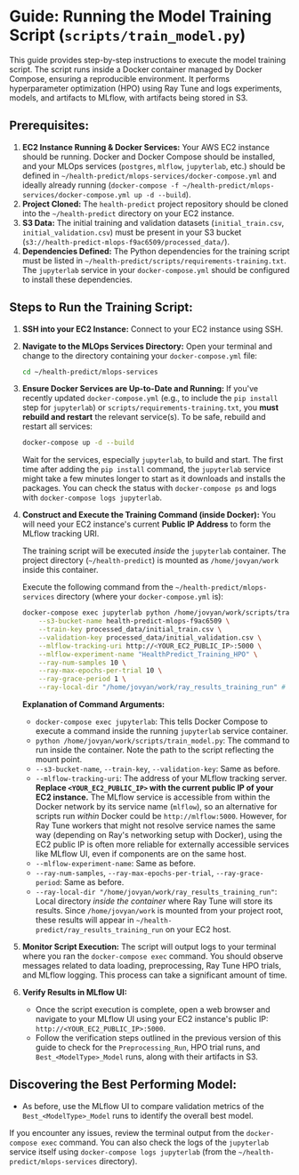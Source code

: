 # Guide: Running the Model Training Script (`scripts/train_model.py`)

This guide provides step-by-step instructions to execute the model training script. The script runs inside a Docker container managed by Docker Compose, ensuring a reproducible environment. It performs hyperparameter optimization (HPO) using Ray Tune and logs experiments, models, and artifacts to MLflow, with artifacts being stored in S3.

## Prerequisites:

1.  **EC2 Instance Running & Docker Services:** Your AWS EC2 instance should be running. Docker and Docker Compose should be installed, and your MLOps services (`postgres`, `mlflow`, `jupyterlab`, etc.) should be defined in `~/health-predict/mlops-services/docker-compose.yml` and ideally already running (`docker-compose -f ~/health-predict/mlops-services/docker-compose.yml up -d --build`).
2.  **Project Cloned:** The `health-predict` project repository should be cloned into the `~/health-predict` directory on your EC2 instance.
3.  **S3 Data:** The initial training and validation datasets (`initial_train.csv`, `initial_validation.csv`) must be present in your S3 bucket (`s3://health-predict-mlops-f9ac6509/processed_data/`).
4.  **Dependencies Defined:** The Python dependencies for the training script must be listed in `~/health-predict/scripts/requirements-training.txt`. The `jupyterlab` service in your `docker-compose.yml` should be configured to install these dependencies.

## Steps to Run the Training Script:

1.  **SSH into your EC2 Instance:**
    Connect to your EC2 instance using SSH.

2.  **Navigate to the MLOps Services Directory:**
    Open your terminal and change to the directory containing your `docker-compose.yml` file:
    ```bash
    cd ~/health-predict/mlops-services
    ```

3.  **Ensure Docker Services are Up-to-Date and Running:**
    If you've recently updated `docker-compose.yml` (e.g., to include the `pip install` step for `jupyterlab`) or `scripts/requirements-training.txt`, you **must rebuild and restart** the relevant service(s). To be safe, rebuild and restart all services:
    ```bash
    docker-compose up -d --build
    ```
    Wait for the services, especially `jupyterlab`, to build and start. The first time after adding the `pip install` command, the `jupyterlab` service might take a few minutes longer to start as it downloads and installs the packages.
    You can check the status with `docker-compose ps` and logs with `docker-compose logs jupyterlab`.

4.  **Construct and Execute the Training Command (inside Docker):**
    You will need your EC2 instance's current **Public IP Address** to form the MLflow tracking URI.

    The training script will be executed *inside* the `jupyterlab` container. The project directory (`~/health-predict`) is mounted as `/home/jovyan/work` inside this container.

    Execute the following command from the `~/health-predict/mlops-services` directory (where your `docker-compose.yml` is):

    ```bash
    docker-compose exec jupyterlab python /home/jovyan/work/scripts/train_model.py \
        --s3-bucket-name health-predict-mlops-f9ac6509 \
        --train-key processed_data/initial_train.csv \
        --validation-key processed_data/initial_validation.csv \
        --mlflow-tracking-uri http://<YOUR_EC2_PUBLIC_IP>:5000 \
        --mlflow-experiment-name "HealthPredict_Training_HPO" \
        --ray-num-samples 10 \
        --ray-max-epochs-per-trial 10 \
        --ray-grace-period 1 \
        --ray-local-dir "/home/jovyan/work/ray_results_training_run" # Path inside the container
    ```

    **Explanation of Command Arguments:**
    *   `docker-compose exec jupyterlab`: This tells Docker Compose to execute a command inside the running `jupyterlab` service container.
    *   `python /home/jovyan/work/scripts/train_model.py`: The command to run inside the container. Note the path to the script reflecting the mount point.
    *   `--s3-bucket-name`, `--train-key`, `--validation-key`: Same as before.
    *   `--mlflow-tracking-uri`: The address of your MLflow tracking server. **Replace `<YOUR_EC2_PUBLIC_IP>` with the current public IP of your EC2 instance.** The MLflow service is accessible from within the Docker network by its service name (`mlflow`), so an alternative for scripts run *within* Docker could be `http://mlflow:5000`. However, for Ray Tune workers that might not resolve service names the same way (depending on Ray's networking setup with Docker), using the EC2 public IP is often more reliable for externally accessible services like MLflow UI, even if components are on the same host.
    *   `--mlflow-experiment-name`: Same as before.
    *   `--ray-num-samples`, `--ray-max-epochs-per-trial`, `--ray-grace-period`: Same as before.
    *   `--ray-local-dir "/home/jovyan/work/ray_results_training_run"`: Local directory *inside the container* where Ray Tune will store its results. Since `/home/jovyan/work` is mounted from your project root, these results will appear in `~/health-predict/ray_results_training_run` on your EC2 host.

5.  **Monitor Script Execution:**
    The script will output logs to your terminal where you ran the `docker-compose exec` command. You should observe messages related to data loading, preprocessing, Ray Tune HPO trials, and MLflow logging.
    This process can take a significant amount of time.

6.  **Verify Results in MLflow UI:**
    *   Once the script execution is complete, open a web browser and navigate to your MLflow UI using your EC2 instance's public IP: `http://<YOUR_EC2_PUBLIC_IP>:5000`.
    *   Follow the verification steps outlined in the previous version of this guide to check for the `Preprocessing_Run`, HPO trial runs, and `Best_<ModelType>_Model` runs, along with their artifacts in S3.

## Discovering the Best Performing Model:

*   As before, use the MLflow UI to compare validation metrics of the `Best_<ModelType>_Model` runs to identify the overall best model.

If you encounter any issues, review the terminal output from the `docker-compose exec` command. You can also check the logs of the `jupyterlab` service itself using `docker-compose logs jupyterlab` (from the `~/health-predict/mlops-services` directory). 